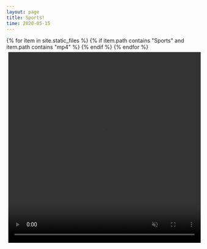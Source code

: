 ```yaml
---
layout: page
title: Sports!
time: 2020-05-15
---
```


<style>
.column {
  float: left;
  width: 100%;
  padding: 5px;
}

.row::after {
  content: "";
  clear: both;
  display: table;
  width: 200%;
}
</style>

<div class="row">
{% for item in site.static_files %}
{% if item.path contains "Sports" and item.path contains "mp4" %}
  <div class="column">
      <video width="100%" height="500" controls loop autoplay muted>
      <source src="{{site.baseurl}}/{{item.path}}" type="video/mp4">
      </video>
  </div>
{% endif %}
{% endfor %}
</div>

